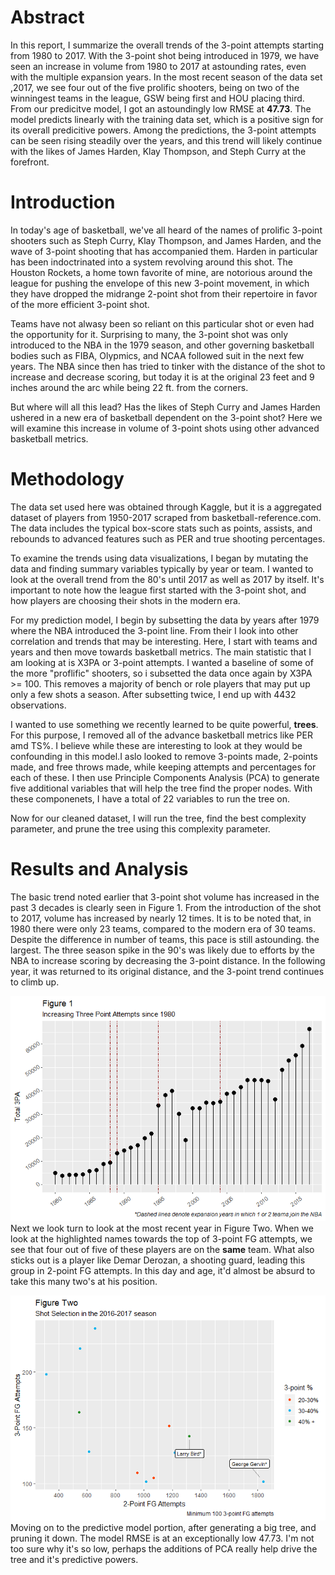 Abstract
========

In this report, I summarize the overall trends of the 3-point attempts
starting from 1980 to 2017. With the 3-point shot being introduced in
1979, we have seen an increase in volume from 1980 to 2017 at astounding
rates, even with the multiple expansion years. In the most recent season
of the data set ,2017, we see four out of the five prolific shooters,
being on two of the winningest teams in the league, GSW being first and
HOU placing third. From our predicitve model, I got an astoundingly low
RMSE at **47.73**. The model predicts linearly with the training data
set, which is a positive sign for its overall predicitive powers. Among
the predictions, the 3-point attempts can be seen rising steadily over
the years, and this trend will likely continue with the likes of James
Harden, Klay Thompson, and Steph Curry at the forefront.

Introduction
============

In today's age of basketball, we've all heard of the names of prolific
3-point shooters such as Steph Curry, Klay Thompson, and James Harden,
and the wave of 3-point shooting that has accompanied them. Harden in
particular has been indoctrinated into a system revolving around this
shot. The Houston Rockets, a home town favorite of mine, are notorious
around the league for pushing the envelope of this new 3-point movement,
in which they have dropped the midrange 2-point shot from their
repertoire in favor of the more efficient 3-point shot.

Teams have not alwasy been so reliant on this particular shot or even
had the opportunity for it. Surprising to many, the 3-point shot was
only introduced to the NBA in the 1979 season, and other governing
basketball bodies such as FIBA, Olypmics, and NCAA followed suit in the
next few years. The NBA since then has tried to tinker with the distance
of the shot to increase and decrease scoring, but today it is at the
original 23 feet and 9 inches around the arc while being 22 ft. from the
corners.

But where will all this lead? Has the likes of Steph Curry and James
Harden ushered in a new era of basketball dependent on the 3-point shot?
Here we will examine this increase in volume of 3-point shots using
other advanced basketball metrics.

Methodology
===========

The data set used here was obtained through Kaggle, but it is a
aggregated dataset of players from 1950-2017 scraped from
basketball-reference.com. The data includes the typical box-score stats
such as points, assists, and rebounds to advanced features such as PER
and true shooting percentages.

To examine the trends using data visualizations, I began by mutating the
data and finding summary variables typically by year or team. I wanted
to look at the overall trend from the 80's until 2017 as well as 2017 by
itself. It's important to note how the league first started with the
3-point shot, and how players are choosing their shots in the modern
era.

For my prediction model, I begin by subsetting the data by years after
1979 where the NBA introduced the 3-point line. From their I look into
other correlation and trends that may be interesting. Here, I start with
teams and years and then move towards basketball metrics. The main
statistic that I am looking at is X3PA or 3-point attempts. I wanted a
baseline of some of the more "proflific" shooters, so i subsetted the
data once again by X3PA &gt;= 100. This removes a majority of bench or
role players that may put up only a few shots a season. After subsetting
twice, I end up with 4432 observations.

I wanted to use something we recently learned to be quite powerful,
**trees**. For this purpose, I removed all of the advance basketball
metrics like PER amd TS%. I believe while these are interesting to look
at they would be confounding in this model.I aslo looked to remove
3-points made, 2-points made, and free throws made, while keeping
attempts and percentages for each of these. I then use Principle
Components Analysis (PCA) to generate five additional variables that
will help the tree find the proper nodes. With these componenets, I have
a total of 22 variables to run the tree on.

Now for our cleaned dataset, I will run the tree, find the best
complexity parameter, and prune the tree using this complexity
parameter.

Results and Analysis
====================

The basic trend noted earlier that 3-point shot volume has increased in
the past 3 decades is clearly seen in Figure 1. From the introduction of
the shot to 2017, volume has increased by nearly 12 times. It is to be
noted that, in 1980 there were only 23 teams, compared to the modern era
of 30 teams. Despite the difference in number of teams, this pace is
still astounding. the largest. The three season spike in the 90's was
likely due to efforts by the NBA to increase scoring by decreasing the
3-point distance. In the following year, it was returned to its original
distance, and the 3-point trend continues to climb up.

![](Project_files/figure-markdown_strict/unnamed-chunk-1-1.png) Next we
look turn to look at the most recent year in Figure Two. When we look at
the highlighted names towards the top of 3-point FG attempts, we see
that four out of five of these players are on the **same** team. What
also sticks out is a player like Demar Derozan, a shooting guard,
leading this group in 2-point FG attempts. In this day and age, it'd
almost be absurd to take this many two's at his position.

![](Project_files/figure-markdown_strict/unnamed-chunk-2-1.png) Moving
on to the predictive model portion, after generating a big tree, and
pruning it down. The model RMSE is at an exceptionally low 47.73. I'm
not too sure why it's so low, perhaps the additions of PCA really help
drive the tree and it's predictive powers.
